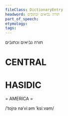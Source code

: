 ```yaml
---
fileClass: DictionaryEntry
headword: תּורה נבֿיאים וכּתובֿים
part_of_speech: 
etymology: 
tags: 
---
```

תּורה נבֿיאים וכּתובֿים

CENTRAL
========

HASIDIC
=======
= AMERICA = 

/ˈtojrə nəˈviːəm ˈksiːvəm/
